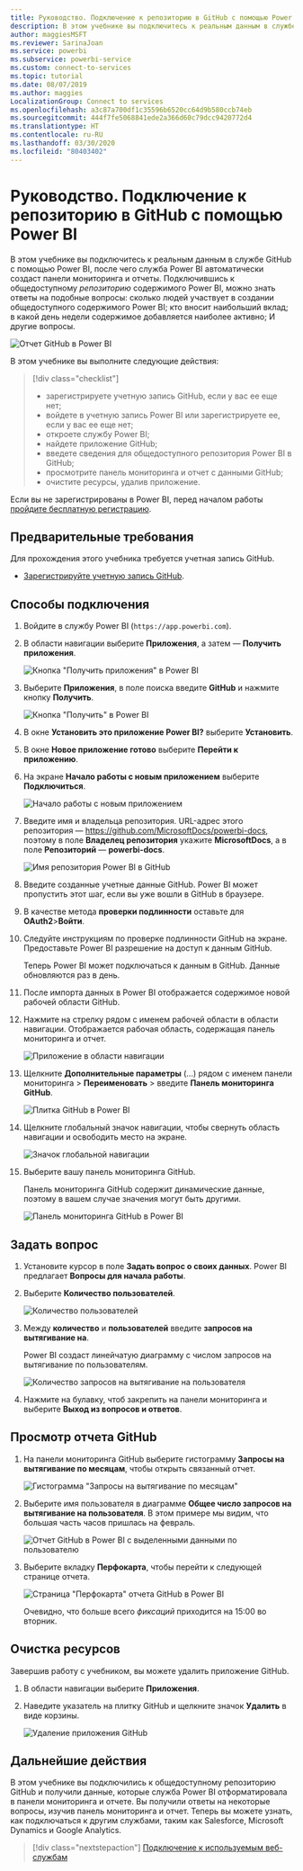 ```yaml
---
title: Руководство. Подключение к репозиторию в GitHub с помощью Power BI
description: В этом учебнике вы подключитесь к реальным данным в службе GitHub с помощью Power BI, после чего служба Power BI автоматически создаст панели мониторинга и отчеты.
author: maggiesMSFT
ms.reviewer: SarinaJoan
ms.service: powerbi
ms.subservice: powerbi-service
ms.custom: connect-to-services
ms.topic: tutorial
ms.date: 08/07/2019
ms.author: maggies
LocalizationGroup: Connect to services
ms.openlocfilehash: a3c87a700df1c35596b6520cc64d9b580ccb74eb
ms.sourcegitcommit: 444f7fe5068841ede2a366d60c79dcc9420772d4
ms.translationtype: HT
ms.contentlocale: ru-RU
ms.lasthandoff: 03/30/2020
ms.locfileid: "80403402"
---
```

# <a name="tutorial-connect-to-a-github-repo-with-power-bi"></a>Руководство. Подключение к репозиторию в GitHub с помощью Power BI
В этом учебнике вы подключитесь к реальным данным в службе GitHub с помощью Power BI, после чего служба Power BI автоматически создаст панели мониторинга и отчеты. Подключившись к общедоступному *репозиторию* содержимого Power BI, можно знать ответы на подобные вопросы: сколько людей участвует в создании общедоступного содержимого Power BI; кто вносит наибольший вклад; в какой день недели содержимое добавляется наиболее активно; И другие вопросы. 

![Отчет GitHub в Power BI](media/service-tutorial-connect-to-github/power-bi-github-app-tutorial-punch-card.png)

В этом учебнике вы выполните следующие действия:

> [!div class="checklist"]
> * зарегистрируете учетную запись GitHub, если у вас ее еще нет; 
> * войдете в учетную запись Power BI или зарегистрируете ее, если у вас ее еще нет;
> * откроете службу Power BI;
> * найдете приложение GitHub;
> * введете сведения для общедоступного репозитория Power BI в GitHub;
> * просмотрите панель мониторинга и отчет с данными GitHub;
> * очистите ресурсы, удалив приложение.

Если вы не зарегистрированы в Power BI, перед началом работы [пройдите бесплатную регистрацию](https://app.powerbi.com/signupredirect?pbi_source=web).

## <a name="prerequisites"></a>Предварительные требования

Для прохождения этого учебника требуется учетная запись GitHub. 

- [Зарегистрируйте учетную запись GitHub](https://docs.microsoft.com/contribute/get-started-setup-github).


## <a name="how-to-connect"></a>Способы подключения
1. Войдите в службу Power BI (`https://app.powerbi.com`). 
2. В области навигации выберите **Приложения**, а затем — **Получить приложения**.
   
   ![Кнопка "Получить приложения" в Power BI](media/service-tutorial-connect-to-github/power-bi-github-app-tutorial.png) 

3. Выберите **Приложения**, в поле поиска введите **GitHub** и нажмите кнопку **Получить**.
   
   ![Кнопка "Получить" в Power BI](media/service-tutorial-connect-to-github/power-bi-github-app-tutorial-app-source.png) 

4. В окне **Установить это приложение Power BI?** выберите **Установить**.
5. В окне **Новое приложение готово** выберите **Перейти к приложению**.
6. На экране **Начало работы с новым приложением** выберите **Подключиться**.

    ![Начало работы с новым приложением](media/service-tutorial-connect-to-github/power-bi-new-app-connect-get-started.png)

7. Введите имя и владельца репозитория. URL-адрес этого репозитория — https://github.com/MicrosoftDocs/powerbi-docs, поэтому в поле **Владелец репозитория** укажите **MicrosoftDocs**, а в поле **Репозиторий** — **powerbi-docs**. 
   
    ![Имя репозитория Power BI в GitHub](media/service-tutorial-connect-to-github/power-bi-github-app-tutorial-connect.png)

5. Введите созданные учетные данные GitHub. Power BI может пропустить этот шаг, если вы уже вошли в GitHub в браузере. 

6. В качестве метода **проверки подлинности** оставьте для **OAuth2**\>**Войти**.

7. Следуйте инструкциям по проверке подлинности GitHub на экране. Предоставьте Power BI разрешение на доступ к данным GitHub.
   
   Теперь Power BI может подключаться к данным в GitHub.  Данные обновляются раз в день.

8. После импорта данных в Power BI отображается содержимое новой рабочей области GitHub. 
9. Нажмите на стрелку рядом с именем рабочей области в области навигации. Отображается рабочая область, содержащая панель мониторинга и отчет. 

    ![Приложение в области навигации](media/service-tutorial-connect-to-github/power-bi-github-app-tutorial-left-nav-expanded.png)

10. Щелкните **Дополнительные параметры** (...) рядом с именем панели мониторинга > **Переименовать** > введите **Панель мониторинга GitHub**.
 
    ![Плитка GitHub в Power BI](media/service-tutorial-connect-to-github/power-bi-github-app-tutorial-left-nav.png) 

8. Щелкните глобальный значок навигации, чтобы свернуть область навигации и освободить место на экране.

    ![Значок глобальной навигации](media/service-tutorial-connect-to-github/power-bi-global-navigation-icon.png)

10. Выберите вашу панель мониторинга GitHub.
    
    Панель мониторинга GitHub содержит динамические данные, поэтому в вашем случае значения могут быть другими.

    ![Панель мониторинга GitHub в Power BI](media/service-tutorial-connect-to-github/power-bi-github-app-tutorial-new-dashboard.png)

    

## <a name="ask-a-question"></a>Задать вопрос

1. Установите курсор в поле **Задать вопрос о своих данных**. Power BI предлагает **Вопросы для начала работы**. 

1. Выберите **Количество пользователей**.
 
    ![Количество пользователей](media/service-tutorial-connect-to-github/power-bi-github-app-tutorial-qna-how-many-users.png)

13. Между **количество** и **пользователей** введите **запросов на вытягивание на**. 

     Power BI создаст линейчатую диаграмму с числом запросов на вытягивание по пользователям.

    ![Количество запросов на вытягивание на пользователя](media/service-tutorial-connect-to-github/power-bi-github-app-tutorial-qna-how-many-prs.png)


13. Нажмите на булавку, чтоб закрепить на панели мониторинга и выберите **Выход из вопросов и ответов**.

## <a name="view-the-github-report"></a>Просмотр отчета GitHub 

1. На панели мониторинга GitHub выберите гистограмму **Запросы на вытягивание по месяцам**, чтобы открыть связанный отчет.

    ![Гистограмма "Запросы на вытягивание по месяцам"](media/service-tutorial-connect-to-github/power-bi-github-app-tutorial-column-chart.png)

2. Выберите имя пользователя в диаграмме **Общее число запросов на вытягивание на пользователя**. В этом примере мы видим, что большая часть часов пришлась на февраль.

    ![Отчет GitHub в Power BI с выделенными данными по пользователю](media/service-tutorial-connect-to-github/power-bi-github-app-tutorial-cross-filter-total-prs.png)

3. Выберите вкладку **Перфокарта**, чтобы перейти к следующей странице отчета. 
 
    ![Страница "Перфокарта" отчета GitHub в Power BI](media/service-tutorial-connect-to-github/power-bi-github-app-tutorial-tues-3pm.png)

    Очевидно, что больше всего *фиксаций* приходится на 15:00 во вторник.

## <a name="clean-up-resources"></a>Очистка ресурсов

Завершив работу с учебником, вы можете удалить приложение GitHub. 

1. В области навигации выберите **Приложения**.
2. Наведите указатель на плитку GitHub и щелкните значок **Удалить** в виде корзины.

    ![Удаление приложения GitHub](media/service-tutorial-connect-to-github/power-bi-github-app-tutorial-delete.png)

## <a name="next-steps"></a>Дальнейшие действия

В этом учебнике вы подключились к общедоступному репозиторию GitHub и получили данные, которые служба Power BI отформатировала в панели мониторинга и отчете. Вы получили ответы на некоторые вопросы, изучив панель мониторинга и отчет. Теперь вы можете узнать, как подключаться к другим службами, таким как Salesforce, Microsoft Dynamics и Google Analytics. 
 
> [!div class="nextstepaction"]
> [Подключение к используемым веб-службам](service-connect-to-services.md)


